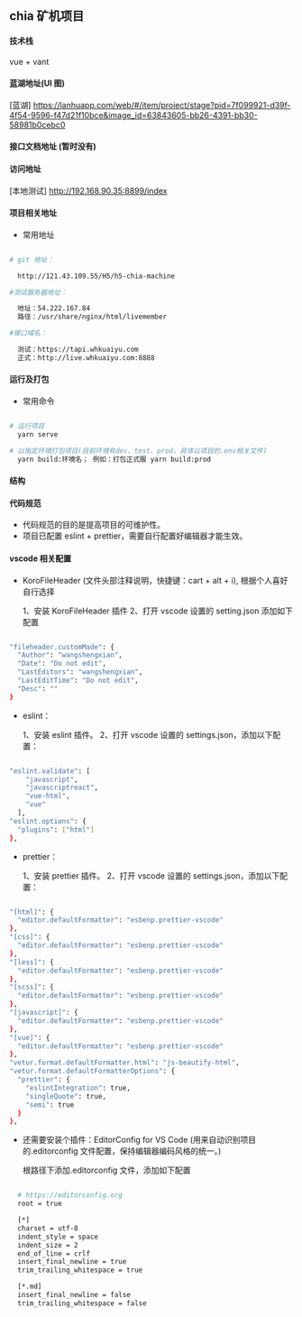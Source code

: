 ## chia 矿机项目

#### 技术栈

vue + vant

#### 蓝湖地址(UI 图)

[蓝湖] https://lanhuapp.com/web/#/item/project/stage?pid=7f099921-d39f-4f54-9596-f47d21f10bce&image_id=63843605-bb26-4391-bb30-58981b0cebc0

#### 接口文档地址 (暂时没有)

#### 访问地址

[本地测试] http://192.168.90.35:8899/index

#### 项目相关地址

- 常用地址

```bash

# git 地址：

  http://121.43.109.55/H5/h5-chia-machine

#测试服务器地址：

  地址：54.222.167.84
  路径：/usr/share/nginx/html/livemember

#接口域名：

  测试：https://tapi.whkuaiyu.com
  正式：http://live.whkuaiyu.com:8888


```

#### 运行及打包

- 常用命令

```bash

# 运行项目
  yarn serve

# 以指定环境打包项目(目前环境有dev、test、prod，具体以项目的.env相关文件)
  yarn build:环境名； 例如：打包正式服 yarn build:prod

```

#### 结构

#### 代码规范

- 代码规范的目的是提高项目的可维护性。
  <!-- - 请阅读以上目录结构，了解每个文件和文件夹的作用，按照项目结构风格来编程。 -->
- 项目已配置 eslint + prettier，需要自行配置好编辑器才能生效。

#### vscode 相关配置

- KoroFileHeader (文件头部注释说明，快捷键：cart + alt + i), 根据个人喜好自行选择

  1、安装 KoroFileHeader 插件
  2、打开 vscode 设置的 setting.json 添加如下配置

```bash

"fileheader.customMade": {
  "Author": "wangshengxian",
  "Date": "Do not edit",
  "LastEditors": "wangshengxian",
  "LastEditTime": "Do not edit",
  "Desc": ""
}


```

- eslint：

  1、安装 eslint 插件。
  2、打开 vscode 设置的 settings.json，添加以下配置：

```bash

"eslint.validate": [
    "javascript",
    "javascriptreact",
    "vue-html",
    "vue"
  ],
"eslint.options": {
  "plugins": ["html"]
},


```

- prettier：

  1、安装 prettier 插件。
  2、打开 vscode 设置的 settings.json，添加以下配置：

```bash

"[html]": {
  "editor.defaultFormatter": "esbenp.prettier-vscode"
},
"[css]": {
  "editor.defaultFormatter": "esbenp.prettier-vscode"
},
"[less]": {
  "editor.defaultFormatter": "esbenp.prettier-vscode"
},
"[scss]": {
  "editor.defaultFormatter": "esbenp.prettier-vscode"
},
"[javascript]": {
  "editor.defaultFormatter": "esbenp.prettier-vscode"
},
"[vue]": {
  "editor.defaultFormatter": "esbenp.prettier-vscode"
},
"vetur.format.defaultFormatter.html": "js-beautify-html",
"vetur.format.defaultFormatterOptions": {
  "prettier": {
    "eslintIntegration": true,
    "singleQuote": true,
    "semi": true
  }
},


```

- 还需要安装个插件：EditorConfig for VS Code (用来自动识别项目的.editorconfig 文件配置，保持编辑器编码风格的统一。)

  根路径下添加.editorconfig 文件，添加如下配置

```bash

  # https://editorconfig.org
  root = true

  [*]
  charset = utf-8
  indent_style = space
  indent_size = 2
  end_of_line = crlf
  insert_final_newline = true
  trim_trailing_whitespace = true

  [*.md]
  insert_final_newline = false
  trim_trailing_whitespace = false


```
